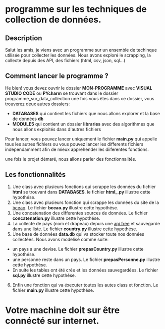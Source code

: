 # programme sur les techniques de collection de données.

## Description

Salut les amis, je viens avec un programme sur un ensemble de techinque utilisée pour collecter les données. Nous avons exploré le scrapping, la collecte depuis des API, des fichiers (html, csv, json, sql...)



## Comment lancer le programme ?

He bien! vous devez ouvrir le dossier **MON-PROGRAMME** avec **VISUAL STUDIO CODE** ou **PYcharm** se trouvant dans le dossier programme_sur_data_collection
une fois vous êtes dans ce dossier, vous trouverez deux autres dossiers:
  - **DATABASES** qui contient les fichiers que nous allons explorer et la base de données **db**
  - **MODULE5** qui contient un dossier **libraries** avec des algorithmes que nous allons exploités dans d'autres fichiers
  

Pour lancer, vous pouvez lancer uniquement le fichier **main.py** qui appelle tous les autres fichiers ou vous pouvez lancer les differents fichiers independamment afin de mieux apprehender les diiferentes fonctions.

une fois le projet démaré, nous allons parler des fonctionnalités.


## Les fonctionnalités

1. Une class avec plusieurs fonctions qui scrappe les données du fichier **html** se trouvant dans **DATABASES**. le fichier **html_.py**  illustre cette hypothése.
2. Une class avec plusieurs fonction qui scrappe les données du site de la [bceao](https://www.bceao.int/fr/cours/cours-des-devises-contre-Franc-CFA-appliquer-aux-transferts). Le fichier **bceao.py** illustre cette hypothése.
3. Une concatenation des differentes sources de données. Le fichier **concatenation.py** illustre cette hypothése.
4. La collecte de pays (nom et drapeau) depuis une [api free](https://restcountries.com/v2/all) et sauvegarde dans une liste. Le fichier **country.py** illustre cette hypothése.
5. Une base de données **data.db** qui va stocker toute nos données collectées. Nous avons modelisé comme suite:
- un pays a une devise. Le fichier **prepasCountry.py** illustre cette hypothése.
- une personne reste dans un pays. Le fichier **prepasPersonne.py** illustre cette hypothése.
- En suite les tables ont été crée et les données sauvegardées. Le fichier **sql.py** illustre cette hypothése.

6. Enfin une fonction qui va éxecuter toutes les autes class et fonction. Le fichier **main.py** illustre cette hypothése.


# Votre machine doit sur être connécté sur internet.